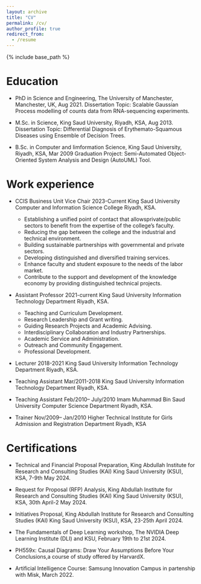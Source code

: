 ```yaml
---
layout: archive
title: "CV"
permalink: /cv/
author_profile: true
redirect_from:
  - /resume
---
```


{% include base_path %}

Education
======
* PhD in Science and Engineering, The University of Manchester, Manchester, UK, Aug 2021.
Dissertation Topic: Scalable Gaussian Process modelling of counts data from RNA-sequencing experiments.

* M.Sc. in Science, King Saud University, Riyadh, KSA, Aug 2013. 
Dissertation Topic: Differential Diagnosis of Erythemato-Squamous Diseases using Ensemble of Decision Trees.


* B.Sc. in Computer and Iimformation Science, King Saud University, Riyadh, KSA, Mar 2009
Graduation Project: Semi-Automated Object-Oriented System Analysis and Design (AutoUML) Tool.


Work experience
======

* CCIS Business Unit Vice Chair 2023-Current 
King Saud University Computer and Information Science College Riyadh, KSA.

    - Establishing a unified point of contact that allowsprivate/public sectors to benefit from the expertise of the college’s faculty.
    - Reducing the gap between the college and the industrial and technical environment.
    - Building sustainable partnerships with governmental and private sectors.
    - Developing distinguished and diversified training services.
    - Enhance faculty and student exposure to the needs of the labor market.
    - Contribute to the support and development of the knowledge economy by providing distinguished technical projects.

* Assistant Professor 2021-current 
King Saud University Information Technology Department Riyadh, KSA. 
    - Teaching and Curriculum Development.
    - Research Leadership and Grant writing. 
    - Guiding Research Projects and Academic Advising.
    - Interdisciplinary Collaboration and Industry Partnerships.
    - Academic Service and Administration.
    - Outreach and Community Engagement.
    - Professional Development.

* Lecturer 2018-2021 
King Saud University Information Technology Department Riyadh, KSA. 

* Teaching Assistant Mar/2011-2018
King Saud University Information Technology Department Riyadh, KSA. 

* Teaching Assistant Feb/2010– July/2010 
Imam Muhammad Bin Saud University Computer Science Department Riyadh, KSA.

* Trainer Nov/2009– Jan/2010 
Higher Technical Institute for Girls Admission and Registration Department Riyadh, KSA

  
Certifications
======
* Technical and Financial Proposal Preparation, King Abdullah Institute for Research and Consulting Studies (KAI)
King Saud University (KSU), KSA, 7-9th May 2024. 

* Request for Proposal (RFP) Analysis, King Abdullah Institute for Research and Consulting Studies (KAI)
King Saud University (KSU), KSA, 30th April-2 May 2024. 

* Initiatives Proposal, King Abdullah Institute for Research and Consulting Studies (KAI)
King Saud University (KSU), KSA, 23-25th April 2024.

* The Fundamentals of Deep Learning workshop, The NVIDIA Deep Learning Institute (DLI) and KSU, February 19th to 21st 2024.

* PH559x: Causal Diagrams: Draw Your Assumptions Before Your Conclusions,a course of study offered by HarvardX.

* Artificial Intelligence Course: Samsung Innovation Campus in partenship with Misk, March 2022.

